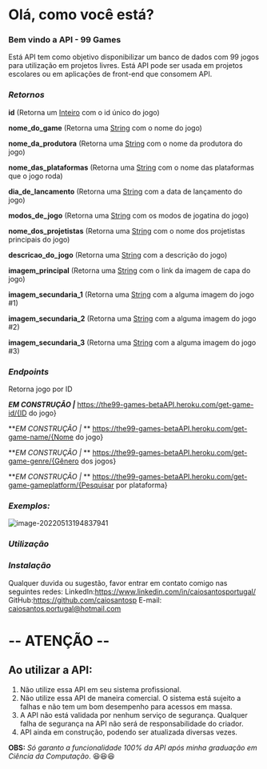 # **Olá, como você está?**

### **Bem vindo a API - 99 Games**

Está API tem como objetivo disponibilizar um banco de dados com 99 jogos para utilização em projetos livres. Está API pode ser usada em projetos escolares ou em aplicações de front-end que consomem API.



### ***Retornos***

**id** (Retorna um <u>Inteiro</u> com o id único do jogo) 

**nome_do_game** (Retorna uma <u>String</u> com o nome do jogo) 

**nome_da_produtora** (Retorna uma <u>String</u> com o nome da produtora do jogo) 

**nome_das_plataformas** (Retorna uma <u>String</u> com o nome das plataformas que o jogo roda) 

**dia_de_lancamento** (Retorna uma <u>String</u> com a data de lançamento do jogo) 

**modos_de_jogo** (Retorna uma <u>String</u> com os modos de jogatina do jogo) 

**nome_dos_projetistas** (Retorna uma <u>String</u> com o nome dos projetistas principais do jogo) 

**descricao_do_jogo** (Retorna uma <u>String</u> com a descrição do jogo) 

**imagem_principal** (Retorna uma <u>String</u> com o link da imagem de capa do jogo)

**imagem_secundaria_1** (Retorna uma <u>String</u> com a alguma imagem do jogo #1) 

**imagem_secundaria_2** (Retorna uma <u>String</u> com a alguma imagem do jogo #2) 

**imagem_secundaria_3** (Retorna uma <u>String</u> com a alguma imagem do jogo #3)



### ***Endpoints***

Retorna jogo por ID

***EM CONSTRUÇÃO |*** https://the99-games-betaAPI.heroku.com/get-game-id/{ID do jogo}

***EM CONSTRUÇÃO |* ** https://the99-games-betaAPI.heroku.com/get-game-name/{Nome do jogo} 

***EM CONSTRUÇÃO |* ** https://the99-games-betaAPI.heroku.com/get-game-genre/{Gênero dos jogos} 

***EM CONSTRUÇÃO |* ** https://the99-games-betaAPI.heroku.com/get-game-gameplatform/{Pesquisar por plataforma} 



### ***Exemplos:***

![image-20220513194837941](https://i.ibb.co/zJLM1rB/imagem-2022-05-13-194856085.png)





### ***Utilização***

### ***Instalação***



Qualquer duvida ou sugestão, favor entrar em contato comigo nas seguintes redes:
LinkedIn:https://www.linkedin.com/in/caiosantosportugal/
GitHub:https://github.com/caiosantosp
E-mail: caiosantos.portugal@hotmail.com



# -- ATENÇÃO --



## Ao utilizar a API:

1. Não utilize essa API em seu sistema profissional. 
2. Não utilize essa API de maneira comercial. O sistema está sujeito a falhas e não tem um bom desempenho para acessos em massa.
3. A API não está validada por nenhum serviço de segurança. Qualquer falha de segurança na API não será de responsabilidade do criador.
5. API ainda em construção, podendo ser atualizada diversas vezes.



**OBS:** *Só garanto a funcionalidade 100% da API após minha graduação em Ciência da Computação*. :satisfied::satisfied::satisfied: